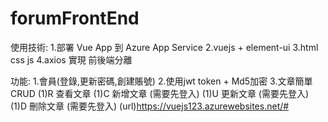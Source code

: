 # forumFrontEnd
使用技術:
1.部署 Vue App 到 Azure App Service
2.vuejs + element-ui
3.html css js
4.axios 實現 前後端分離

功能:
1.會員(登錄,更新密碼,創建賬號)
2.使用jwt token + Md5加密
3.文章簡單CRUD
  (1)R 查看文章 
  (1)C 新增文章 (需要先登入)
  (1)U 更新文章 (需要先登入)
  (1)D 刪除文章 (需要先登入)
(url)https://vuejs123.azurewebsites.net/#

